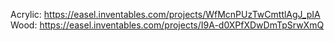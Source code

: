 Acrylic: https://easel.inventables.com/projects/WfMcnPUzTwCmttlAgJ_pIA
Wood: https://easel.inventables.com/projects/I9A-d0XPfXDwDmTpSrwXmQ
